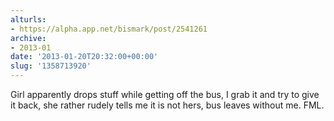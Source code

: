 ```yaml
---
alturls:
- https://alpha.app.net/bismark/post/2541261
archive:
- 2013-01
date: '2013-01-20T20:32:00+00:00'
slug: '1358713920'
---
```


Girl apparently drops stuff while getting off the bus, I grab it and try to give it back, she rather rudely tells me it is not hers, bus leaves without me. FML.
